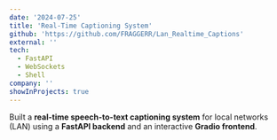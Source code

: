 ```yaml
---
date: '2024-07-25'
title: 'Real-Time Captioning System'
github: 'https://github.com/FRAGGERR/Lan_Realtime_Captions'
external: ''
tech:
  - FastAPI
  - WebSockets
  - Shell
company: ''
showInProjects: true
---
```


Built a **real-time speech-to-text captioning system** for local networks (LAN) using a **FastAPI backend** and an interactive **Gradio frontend**.

<!-- Enabled low-latency audio streaming, live transcription, and dynamic caption display across connected devices.   -->
<!-- Designed lightweight architecture with modular backend–frontend separation for easy deployment and scalability. -->
